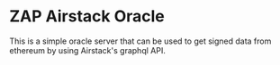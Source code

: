 # ZAP Airstack Oracle

This is a simple oracle server that can be used to get signed data from ethereum by using Airstack's graphql API.
